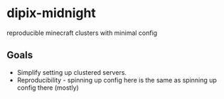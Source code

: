 # dipix-midnight
reproducible minecraft clusters with minimal config 
## Goals
 - Simplify setting up clustered servers.
 - Reproducibility - spinning up config here is the same as spinning up config there (mostly)